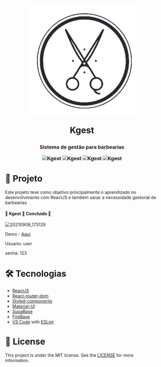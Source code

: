 <h1 align="center">
  <img alt="Kgest" title="#NextLevelWeek" src="src/assets/images/KGest.png">
  <p>Kgest</p>
</h1>

<h3 align="center">  
  Sistema de gestão para barbearias
  <p></p>
  <p>
    <img alt="Kgest" title="#NextLevelWeek" src="https://img.shields.io/badge/JavaScript-98.9%25-yellowgreen">
    <img alt="Kgest" title="#NextLevelWeek" src="https://img.shields.io/github/repo-size/kreittus/Kgest">
    <img alt="Kgest" title="#NextLevelWeek" src="https://img.shields.io/github/last-commit/kreittus/Kgest">
    <img alt="Kgest" title="#NextLevelWeek" src="https://img.shields.io/github/license/kreittus/Kgest">
  </p>
</h3>


# 🚀 Projeto

Este projeto teve como objetivo principalmente o aprendizado no desenvolvimento com ReactJS e também sanar a necessidade gestorial de barbearias 

<h4> 
	🚧  Kgest 🚀 Concluido  🚧
</h4>



![20210908_173129](https://user-images.githubusercontent.com/6740155/132581836-55c467f5-be86-4816-9665-8db1d5ba9ad2.gif)


Demo - [Aqui](https://kgestdemo.web.app)

<p>Usuario: user</p>
<p>senha: 123</p>

# 🛠 Tecnologias

- [ReactJS](https://pt-br.reactjs.org/)
- [React-router-dom](https://github.com/remix-run/react-router)
- [Styled-components](https://styled-components.com/)
- [Material-UI](https://material-ui.com/)
- [SupaBase](https://supabase.io/)
- [FireBase](https://firebase.google.com/)
- [VS Code](https://code.visualstudio.com/) with  [ESLint](https://marketplace.visualstudio.com/items?itemName=dbaeumer.vscode-eslint)


# 📝 License

This project is under the MIT license. See the [LICENSE](https://github.com/kreittus/Kgest/blob/main/LICENSE) for more information.
